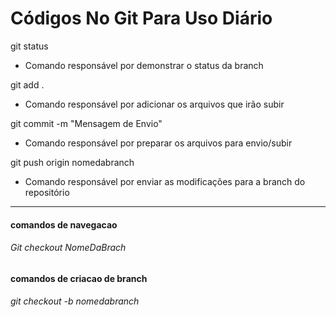 # Códigos No Git Para Uso Diário
git status
- Comando responsável por demonstrar o status da branch

git add .
- Comando responsável por adicionar os arquivos que irão subir

git commit -m "Mensagem de Envio"
- Comando responsável por preparar os arquivos para envio/subir

git push origin nomedabranch
- Comando responsável por enviar as modificações para a branch do repositório

--------------------------

#### comandos de navegacao

###### Git checkout NomeDaBrach

#### comandos de criacao de branch

###### git checkout -b nomedabranch